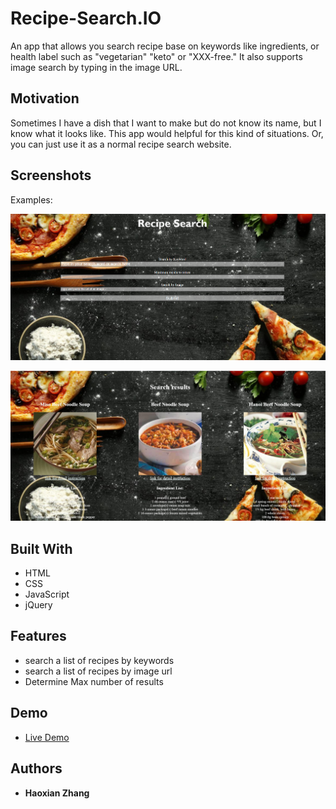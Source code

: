 # Recipe-Search.IO

An app that allows you search recipe base on keywords like ingredients, or health label such as "vegetarian" "keto" or "XXX-free." It also supports image search by typing in the image URL.

## Motivation

Sometimes I have a dish that I want to make but do not know its name, but I know what it looks like. This app would helpful for this kind of situations. Or, you can just use it as a normal recipe search website. 

## Screenshots
Examples:

![Example](/searchBox.png)

![Example](/searchResults.png)


## Built With

* HTML
* CSS
* JavaScript
* jQuery


## Features

* search a list of recipes by keywords
* search a list of recipes by image url
* Determine Max number of results

## Demo

- [Live Demo](https://haoxianz.github.io/recipe-search/)

## Authors

* **Haoxian Zhang** 


